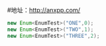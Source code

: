 #地址：http://anxpp.com/ 

```java
new Enum<EnumTest>("ONE",0);
new Enum<EnumTest>("TWO",1);
new Enum<EnumTest>("THREE",2);
```
